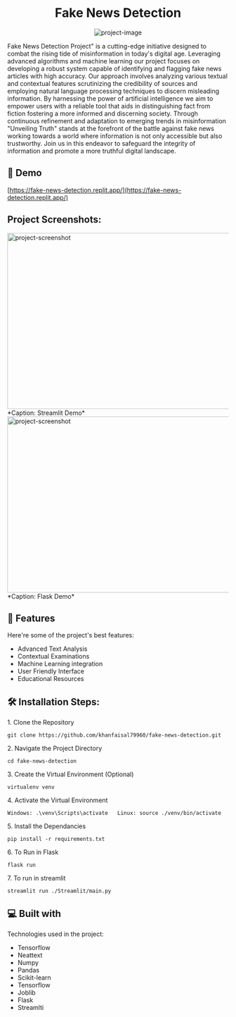 <h1 align="center" id="title">Fake News Detection</h1>

<p align="center"><img src="https://socialify.git.ci/khanfaisal79960/fake-news-detection/image?description=1&amp;descriptionEditable=Fact%20Checker&amp;language=1&amp;name=1&amp;owner=1&amp;pattern=Circuit%20Board&amp;theme=Light" alt="project-image"></p>

<p id="description">Fake News Detection Project" is a cutting-edge initiative designed to combat the rising tide of misinformation in today's digital age. Leveraging advanced algorithms and machine learning our project focuses on developing a robust system capable of identifying and flagging fake news articles with high accuracy. Our approach involves analyzing various textual and contextual features scrutinizing the credibility of sources and employing natural language processing techniques to discern misleading information. By harnessing the power of artificial intelligence we aim to empower users with a reliable tool that aids in distinguishing fact from fiction fostering a more informed and discerning society. Through continuous refinement and adaptation to emerging trends in misinformation "Unveiling Truth" stands at the forefront of the battle against fake news working towards a world where information is not only accessible but also trustworthy. Join us in this endeavor to safeguard the integrity of information and promote a more truthful digital landscape.</p>

<h2>🚀 Demo</h2>

[https://fake-news-detection.replit.app/](https://fake-news-detection.replit.app/)

<h2>Project Screenshots:</h2>

<img src="https://i.ibb.co/HdRKCcp/Screenshot-2024-03-08-152706.png" alt="project-screenshot" width="640" height="400/">
*Caption: Streamlit Demo*

<img src="https://i.ibb.co/njSYdRT/Screenshot-2024-03-08-152912.png" alt="project-screenshot" width="640" height="400/">
*Caption: Flask Demo*
  
  
<h2>🧐 Features</h2>

Here're some of the project's best features:

*   Advanced Text Analysis
*   Contextual Examinations
*   Machine Learning integration
*   User Friendly Interface
*   Educational Resources

<h2>🛠️ Installation Steps:</h2>

<p>1. Clone the Repository</p>

```
git clone https://github.com/khanfaisal79960/fake-news-detection.git
```

<p>2. Navigate the Project Directory</p>

```
cd fake-news-detection
```

<p>3. Create the Virtual Environment (Optional)</p>

```
virtualenv venv
```

<p>4. Activate the Virtual Environment</p>

```
Windows: .\venv\Scripts\activate   Linux: source ./venv/bin/activate
```

<p>5. Install the Dependancies</p>

```
pip install -r requirements.txt
```

<p>6. To Run in Flask</p>

```
flask run
```

<p>7. To run in streamlit</p>

```
streamlit run ./Streamlit/main.py
```

  
  
<h2>💻 Built with</h2>

Technologies used in the project:

*   Tensorflow
*   Neattext
*   Numpy
*   Pandas
*   Scikit-learn
*   Tensorflow
*   Joblib
*   Flask
*   Streamlti
